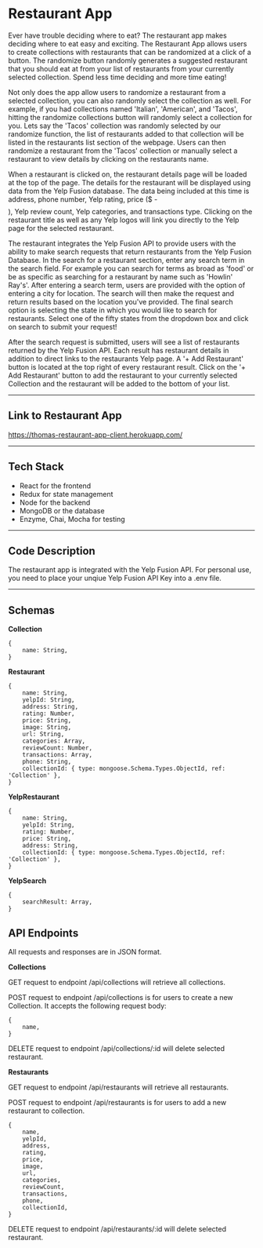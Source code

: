 # Restaurant App

Ever have trouble deciding where to eat? The restaurant app makes deciding where to eat easy and exciting.
The Restaurant App allows users to create collections with restaurants that can be randomized at a click of a 
button. The randomize button randomly generates a suggested restaurant that you should eat at from your list 
of restaurants from your currently selected collection. Spend less time deciding and more time eating!

Not only does the app allow users to randomize a restaurant from a selected collection, you can also randomly
select the collection as well. For example, if you had collections named 'Italian', 'American', and 'Tacos', 
hitting the randomize collections button will randomly select a collection for you. Lets say the 'Tacos' collection
was randomly selected by our randomize function, the list of restaurants added to that collection will be listed
in the restaurants list section of the webpage. Users can then randomize a restaurant from the 'Tacos' collection
or manually select a restaurant to view details by clicking on the restaurants name. 

When a restaurant is clicked on, the restaurant details page will be loaded at the top of the page. The details
for the restaurant will be displayed using data from the Yelp Fusion database. The data being included at this 
time is address, phone number, Yelp rating, price ($ - $$$$), Yelp review count, Yelp categories, and transactions type.
Clicking on the restaurant title as well as any Yelp logos will link you directly to the Yelp page for the selected
restaurant.

The restaurant integrates the Yelp Fusion API to provide users with the ability to make search requests that return
restaurants from the Yelp Fusion Database. In the search for a restaurant section, enter any search term in the 
search field. For example you can search for terms as broad as 'food' or be as specific as searching for a restaurant
by name such as 'Howlin' Ray's'. After entering a search term, users are provided with the option of entering a city 
for location. The search will then make the request and return results based on the location you've provided. The
final search option is selecting the state in which you would like to search for restaurants. Select one of the fifty 
states from the dropdown box and click on search to submit your request!

After the search request is submitted, users will see a list of restaurants returned by the Yelp Fusion API. Each
result has restaurant details in addition to direct links to the restaurants Yelp page. A '+ Add Restaurant' button
is located at the top right of every restaurant result. Click on the '+ Add Restaurant' button to add the restaurant
to your currently selected Collection and the restaurant will be added to the bottom of your list.

- - -  

## Link to Restaurant App

https://thomas-restaurant-app-client.herokuapp.com/

- - -

## Tech Stack

* React for the frontend
* Redux for state management
* Node for the backend
* MongoDB or the database
* Enzyme, Chai, Mocha for testing

- - - 

## Code Description

The restaurant app is integrated with the Yelp Fusion API. For personal use, you need to place your unqiue Yelp Fusion API Key into a .env file.

- - -

## Schemas

**Collection**

```
{
    name: String,
}
```

**Restaurant**

```
{
    name: String,
    yelpId: String,
    address: String,
    rating: Number,
    price: String,
    image: String,
    url: String,
    categories: Array,
    reviewCount: Number,
    transactions: Array,
    phone: String,
    collectionId: { type: mongoose.Schema.Types.ObjectId, ref: 'Collection' },
}
```

**YelpRestaurant**

```
{
    name: String,
    yelpId: String,
    rating: Number,
    price: String,
    address: String,
    collectionId: { type: mongoose.Schema.Types.ObjectId, ref: 'Collection' },
}
```

**YelpSearch**

```
{
    searchResult: Array,
}
```

## API Endpoints

All requests and responses are in JSON format.

**Collections**

GET request to endpoint /api/collections will retrieve all collections.

POST request to endpoint /api/collections is for users to create a new Collection. It accepts the following request body:

```
{
    name,
}
```

DELETE request to endpoint /api/collections/:id will delete selected restaurant.

**Restaurants**

GET request to endpoint /api/restaurants will retrieve all restaurants.

POST request to endpoint /api/restaurants is for users to add a new restaurant to collection.

```
{
    name, 
    yelpId, 
    address, 
    rating, 
    price, 
    image, 
    url, 
    categories, 
    reviewCount, 
    transactions, 
    phone, 
    collectionId,
}
```

DELETE request to endpoint /api/restaurants/:id will delete selected restaurant.